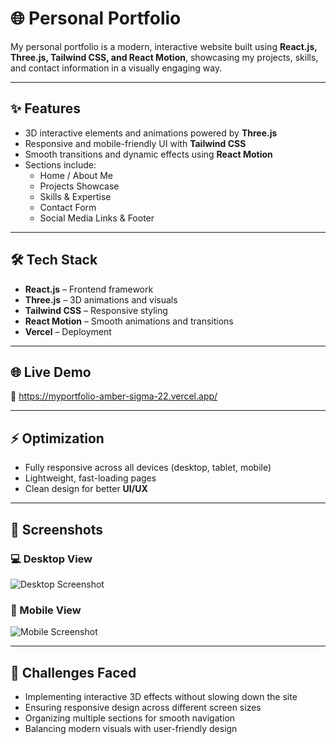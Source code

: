 # 🌐 Personal Portfolio

My personal portfolio is a modern, interactive website built using **React.js, Three.js, Tailwind CSS, and React Motion**, showcasing my projects, skills, and contact information in a visually engaging way.

---

## ✨ Features

- 3D interactive elements and animations powered by **Three.js**
- Responsive and mobile-friendly UI with **Tailwind CSS**
- Smooth transitions and dynamic effects using **React Motion**
- Sections include:
  - Home / About Me
  - Projects Showcase
  - Skills & Expertise
  - Contact Form
  - Social Media Links & Footer

---

## 🛠 Tech Stack

- **React.js** – Frontend framework
- **Three.js** – 3D animations and visuals
- **Tailwind CSS** – Responsive styling
- **React Motion** – Smooth animations and transitions
- **Vercel** – Deployment

---

## 🌐 Live Demo

🔗 https://myportfolio-amber-sigma-22.vercel.app/

---

## ⚡ Optimization

- Fully responsive across all devices (desktop, tablet, mobile)
- Lightweight, fast-loading pages
- Clean design for better **UI/UX**

---

## 📸 Screenshots

### 💻 Desktop View
![Desktop Screenshot](your-desktop-image-link)

### 📱 Mobile View
![Mobile Screenshot](your-mobile-image-link)

---

## 🧩 Challenges Faced

- Implementing interactive 3D effects without slowing down the site
- Ensuring responsive design across different screen sizes
- Organizing multiple sections for smooth navigation
- Balancing modern visuals with user-friendly design
